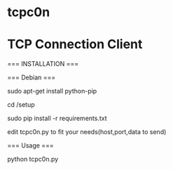 # tcpc0n
# TCP Connection Client

=== INSTALLATION ===

=== Debian ===

sudo apt-get install python-pip

cd /setup 

sudo pip install -r requirements.txt 

edit tcpc0n.py to fit your needs(host,port,data to send)

=== Usage ===

python tcpc0n.py

